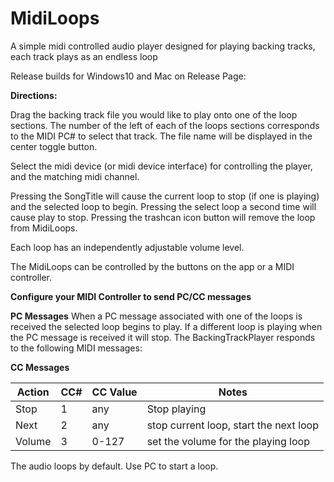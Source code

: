 # MidiLoops
A simple midi controlled audio player designed for playing backing tracks, each track plays as an endless loop

Release builds for Windows10 and Mac on Release Page: 

**Directions:**

Drag the backing track file you would like to play onto one of the loop sections.  The number of the left of 
each of the loops sections corresponds to the MIDI PC# to select that track.  The file name will be displayed 
in the center toggle button.

Select the midi device (or midi device interface) for controlling the player, and the matching midi channel.

Pressing the SongTitle will cause the current loop to stop (if one is playing) and the selected loop to begin.  Pressing 
the select loop a second time will cause play to stop. Pressing the trashcan icon button will remove the 
loop from MidiLoops.

Each loop has an independently adjustable volume level.  


The MidiLoops can be controlled by the buttons on the app or a MIDI controller.

**Configure your MIDI Controller to send PC/CC messages**

**PC Messages**
When a PC message associated with one of the loops is received the selected loop begins to play.  If a different loop is playing when the 
PC message is received it will stop. The BackingTrackPlayer responds to the following MIDI messages:

**CC Messages**

| Action | CC# | CC Value | Notes                                  |
|--------|-----|----------|----------------------------------------|
| Stop   | 1   | any      | Stop playing                           |
| Next   | 2   | any      | stop current loop, start the next loop |
| Volume | 3   | 0-127    | set the volume for the playing loop    |

The audio loops by default.
Use PC to start a loop.

